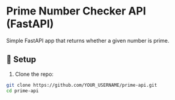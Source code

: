 # Prime Number Checker API (FastAPI)

Simple FastAPI app that returns whether a given number is prime.

## 🔧 Setup

1. Clone the repo:
```bash
git clone https://github.com/YOUR_USERNAME/prime-api.git
cd prime-api
